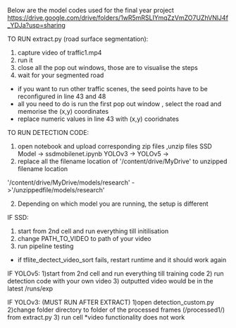 Below are the model codes used for the final year project
https://drive.google.com/drive/folders/1wR5mRSLIYmqZzVmZO7UZhVNlJ4f_YDJa?usp=sharing

TO RUN extract.py (road surface segmentation):
1) capture video of traffic1.mp4
2) run it 
3) close all the pop out windows, those are to visualise the steps
4) wait for your segmented road  
* if you want to run other traffic scenes, the seed points have to be reconfigured in line 43 and 48
* all you need to do is run the first pop out window , select the road and memorise the (x,y) coordinates
* replace numeric values in line 43 with (x,y) cooridnates

TO RUN DETECTION CODE:

1) open notebook and upload corresponding zip files ,unzip files 
    SSD Model -> ssdmobilenet.ipynb
    YOLOv3 -> 
    YOLOv5 ->
2) replace all the filename location of '/content/drive/MyDrive' to unzipped filename location 

'/content/drive/MyDrive/models/research' ->'/unzippedfile/models/research'


2) Depending on which model you are running, the setup is different 

IF SSD:
1) start from 2nd cell and run everything till initilisation 
2) change PATH_TO_VIDEO to path of your video
3)  run pipeline testing 
* if tflite_dectect_video_sort fails, restart runtime and it should work again

IF YOLOv5:
1)start from 2nd cell and run everything till training code
2) run detection code with your own video 
3) outputted video would be in the latest /runs/exp

IF YOLOv3:
(MUST RUN AFTER EXTRACT)
1)open detection_custom.py
2)change folder directory to folder of the processed frames (/processed1/) from extract.py
3) run cell
*video functionality does not work 
